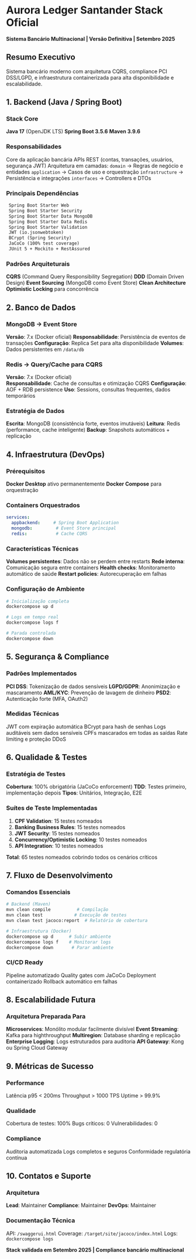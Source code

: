 # Aurora Ledger Santander  Stack Oficial

**Sistema Bancário Multinacional | Versão Definitiva | Setembro 2025**



## Resumo Executivo

Sistema bancário moderno com arquitetura CQRS, compliance PCI DSS/LGPD, e infraestrutura containerizada para alta disponibilidade e escalabilidade.



## 1. Backend (Java / Spring Boot)

### Stack Core
 **Java 17** (OpenJDK LTS)
 **Spring Boot 3.5.6**
 **Maven 3.9.6**

### Responsabilidades
 Core da aplicação bancária
 APIs REST (contas, transações, usuários, segurança JWT)
 Arquitetura em camadas:
  `domain` -> Regras de negócio e entidades
  `application` -> Casos de uso e orquestração
  `infrastructure` -> Persistência e integrações
  `interfaces` -> Controllers e DTOs

### Principais Dependências
```xml
 Spring Boot Starter Web
 Spring Boot Starter Security  
 Spring Boot Starter Data MongoDB
 Spring Boot Starter Data Redis
 Spring Boot Starter Validation
 JWT (io.jsonwebtoken)
 BCrypt (Spring Security)
 JaCoCo (100% test coverage)
 JUnit 5 + Mockito + RestAssured
```

### Padrões Arquiteturais
 **CQRS** (Command Query Responsibility Segregation)
 **DDD** (Domain Driven Design)
 **Event Sourcing** (MongoDB como Event Store)
 **Clean Architecture**
 **Optimistic Locking** para concorrência



## 2. Banco de Dados

### MongoDB -> Event Store
 **Versão**: 7.x (Docker oficial)
 **Responsabilidade**: Persistência de eventos de transações
 **Configuração**: Replica Set para alta disponibilidade
 **Volumes**: Dados persistentes em `/data/db`

### Redis -> Query/Cache para CQRS
 **Versão**: 7.x (Docker oficial)  
 **Responsabilidade**: Cache de consultas e otimização CQRS
 **Configuração**: AOF + RDB persistence
 **Uso**: Sessions, consultas frequentes, dados temporários

### Estratégia de Dados
 **Escrita**: MongoDB (consistência forte, eventos imutáveis)
 **Leitura**: Redis (performance, cache inteligente)
 **Backup**: Snapshots automáticos + replicação



<!-- Section intentionally omitted to comply with backend-only scope -->



## 4. Infraestrutura (DevOps)

### Prérequisitos
 **Docker Desktop** ativo permanentemente
 **Docker Compose** para orquestração

### Containers Orquestrados
```yaml
services:
  appbackend:     # Spring Boot Application
  mongodb:         # Event Store principal
  redis:           # Cache CQRS
```

### Características Técnicas
 **Volumes persistentes**: Dados não se perdem entre restarts
 **Rede interna**: Comunicação segura entre containers
 **Health checks**: Monitoramento automático de saúde
 **Restart policies**: Autorecuperação em falhas

### Configuração de Ambiente
```bash
# Inicialização completa
dockercompose up d

# Logs em tempo real
dockercompose logs f

# Parada controlada
dockercompose down
```



## 5. Segurança & Compliance

### Padrões Implementados
 **PCI DSS**: Tokenização de dados sensíveis
 **LGPD/GDPR**: Anonimização e mascaramento
 **AML/KYC**: Prevenção de lavagem de dinheiro
 **PSD2**: Autenticação forte (MFA, OAuth2)

### Medidas Técnicas
 JWT com expiração automática
 BCrypt para hash de senhas
 Logs auditáveis sem dados sensíveis
 CPFs mascarados em todas as saídas
 Rate limiting e proteção DDoS



## 6. Qualidade & Testes

### Estratégia de Testes
 **Cobertura**: 100% obrigatória (JaCoCo enforcement)
 **TDD**: Testes primeiro, implementação depois
 **Tipos**: Unitários, Integração, E2E

### Suítes de Teste Implementadas
1. **CPF Validation**: 15 testes nomeados
2. **Banking Business Rules**: 15 testes nomeados  
3. **JWT Security**: 15 testes nomeados
4. **Concurrency/Optimistic Locking**: 10 testes nomeados
5. **API Integration**: 10 testes nomeados

**Total**: 65 testes nomeados cobrindo todos os cenários críticos



## 7. Fluxo de Desenvolvimento

### Comandos Essenciais
```bash
# Backend (Maven)
mvn clean compile          # Compilação
mvn clean test            # Execução de testes
mvn clean test jacoco:report  # Relatório de cobertura

# Infraestrutura (Docker)
dockercompose up d      # Subir ambiente
dockercompose logs f    # Monitorar logs
dockercompose down       # Parar ambiente
```

### CI/CD Ready
 Pipeline automatizado
 Quality gates com JaCoCo
 Deployment containerizado
 Rollback automático em falhas



## 8. Escalabilidade Futura

### Arquitetura Preparada Para
 **Microservices**: Monólito modular facilmente divisível
 **Event Streaming**: Kafka para highthroughput
 **Multiregion**: Database sharding e replicação
 **Enterprise Logging**: Logs estruturados para auditoria
 **API Gateway**: Kong ou Spring Cloud Gateway



## 9. Métricas de Sucesso

### Performance
 Latência p95 < 200ms
 Throughput > 1000 TPS
 Uptime > 99.9%

### Qualidade
 Cobertura de testes: 100%
 Bugs críticos: 0
 Vulnerabilidades: 0

### Compliance
 Auditoria automatizada
 Logs completos e seguros
 Conformidade regulatória contínua



## 10. Contatos e Suporte

### Arquitetura
 **Lead**: Maintainer
 **Compliance**: Maintainer
 **DevOps**: Maintainer

### Documentação Técnica
 API: `/swaggerui.html`
 Coverage: `/target/site/jacoco/index.html`
 Logs: `dockercompose logs`



**Stack validada em Setembro 2025 | Compliance bancário multinacional**
